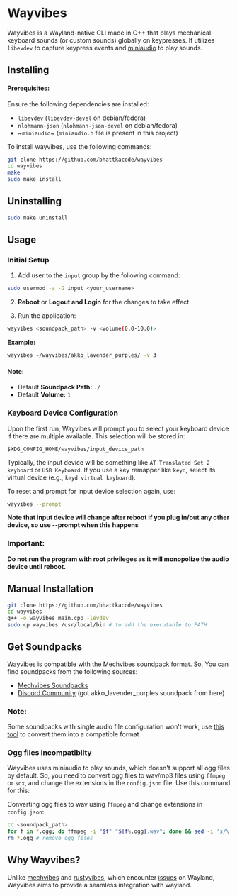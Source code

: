 # Wayvibes

Wayvibes is a Wayland-native CLI made in C++ that plays mechanical keyboard sounds (or custom sounds) globally on keypresses. It utilizes `libevdev` to capture keypress events and [miniaudio](https://miniaud.io) to play sounds.

## Installing

#### Prerequisites:
Ensure the following dependencies are installed:

- `libevdev` (`libevdev-devel` on debian/fedora)
- `nlohmann-json` (`nlohmann-json-devel` on debian/fedora)
- ~`miniaudio`~ (`miniaudio.h` file is present in this project)

To install wayvibes, use the following commands: 

```bash
git clone https://github.com/bhattkacode/wayvibes
cd wayvibes
make
sudo make install
```

## Uninstalling
```bash
sudo make uninstall
```

## Usage

### Initial Setup
1. Add user to the `input` group by the following command:

```bash
sudo usermod -a -G input <your_username>
```

2. **Reboot** or **Logout and Login** for the changes to take effect.

3. Run the application:

```bash
wayvibes <soundpack_path> -v <volume(0.0-10.0)>
```

**Example:** 

```bash
wayvibes ~/wayvibes/akko_lavender_purples/ -v 3
```

#### Note:
- Default **Soundpack Path:** `./`
- Default **Volume:** `1`

### Keyboard Device Configuration
Upon the first run, Wayvibes will prompt you to select your keyboard device if there are multiple available. This selection will be stored in:

`$XDG_CONFIG_HOME/wayvibes/input_device_path`

Typically, the input device will be something like `AT Translated Set 2 keyboard` or `USB Keyboard`. If you use a key remapper like `keyd`, select its virtual device (e.g., `keyd virtual keyboard`).

To reset and prompt for input device selection again, use:

```bash 
wayvibes --prompt
```

**Note that input device will change after reboot if you plug in/out any other device, so use --prompt when this happens**


### **Important**:
**Do not run the program with root privileges as it will monopolize the audio device until reboot.**

## Manual Installation
```bash
git clone https://github.com/bhattkacode/wayvibes
cd wayvibes
g++ -o wayvibes main.cpp -levdev
sudo cp wayvibes /usr/local/bin # to add the executable to PATH
```

## Get Soundpacks

Wayvibes is compatible with the Mechvibes soundpack format. So, You can find soundpacks from the following sources:

- [Mechvibes Soundpacks](https://docs.google.com/spreadsheets/d/1PimUN_Qn3CWqfn-93YdVW8OWy8nzpz3w3me41S8S494)
- [Discord Community](https://discord.com/invite/MMVrhWxa4w) (got akko_lavender_purples soundpack from here)

### Note:
Some soundpacks with single audio file configuration won't work, use [this tool](https://github.com/KunalBagaria/packfixer-rustyvibes) to convert them into a compatible format

### Ogg files incompatiblity
Wayvibes uses miniaudio to play sounds, which doesn't support all ogg files by default. So, you need to convert ogg files to wav/mp3 files using `ffmpeg` or `sox`, and change the extensions in the `config.json` file. Use this command for this:

Converting ogg files to wav using `ffmpeg` and change extensions in `config.json`:

```bash
cd <soundpack_path>
for f in *.ogg; do ffmpeg -i "$f" "${f%.ogg}.wav"; done && sed -i 's/\.ogg/\.wav/g' config.json
rm *.ogg # remove ogg files
```

## Why Wayvibes?

Unlike [mechvibes](https://mechvibes.com) and [rustyvibes](https://github.com/KunalBagaria/rustyvibes), which encounter [issues](https://github.com/KunalBagaria/rustyvibes/issues/23) on Wayland, Wayvibes aims to provide a seamless integration with wayland.
